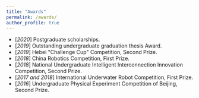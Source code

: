 ```yaml
---
title: "Awards"
permalink: /awards/
author_profile: true
---
```


- \[_2020_] Postgraduate scholarships.
- \[_2019_] Outstanding undergraduate graduation thesis Award.
- \[_2019_] Hebei "Challenge Cup" Competition, Second Prize.
- \[_2018_] China Robotics Competition, First Prize.
- \[_2018_] National Undergraduate Intelligent Interconnection Innovation Competition, Second Prize.
- \[_2017 and 2018_] International Underwater Robot Competition, First Prize.
- \[_2016_] Undergraduate Physical Experiment Competition of Beijing, Second Prize.
